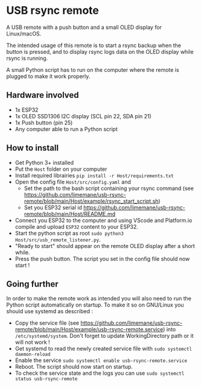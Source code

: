 # USB rsync remote

A USB remote with a push button and a small OLED display for Linux/macOS.

The intended usage of this remote is to start a rsync backup when the button is pressed, and to display rsync logs data on the OLED display while rsync is running.

A small Python script has to run on the computer where the remote is plugged to make it work properly. 

## Hardware involved

- 1x ESP32
- 1x OLED SSD1306 I2C display (SCL pin 22, SDA pin 21)
- 1x Push button (pin 25)
- Any computer able to run a Python script

## How to install

- Get Python 3+ installed
- Put the `Host` folder on your computer
- Install required librairies `pip install -r Host/requirements.txt`
- Open the config file `Host/src/config.yaml` and 
  - Set the path to the bash script containing your rsync command (see https://github.com/limemane/usb-rsync-remote/blob/main/Host/example/rsync_start_script.sh)
  - Set you ESP32 serial id https://github.com/limemane/usb-rsync-remote/blob/main/Host/README.md
- Connect you ESP32 to the computer and using VScode and Platform.io compile and upload `ESP32` content to your ESP32.
- Start the python script as root `sudo python3 Host/src/usb_remote_listener.py`.
- "Ready to start" should appear on the remote OLED display after a short while.
- Press the push button. The script you set in the config file should now start !

## Going further

In order to make the remote work as intended you will also need to run the Python script automatically on startup. To make it so on GNU/Linux you should use systemd as described :
- Copy the service file (see https://github.com/limemane/usb-rsync-remote/blob/main/Host/example/usb-rsync-remote.service) into `/etc/systemd/system`. Don't forget to update WorkingDirectory path or it will not work !
- Get systemd to read the newly created service file with `sudo systemctl daemon-reload`
- Enable the service `sudo systemctl enable usb-rsync-remote.service`
- Reboot. The script should now start on startup.
- To check the service state and the logs you can use `sudo systemctl status usb-rsync-remote`
